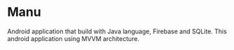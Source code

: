 # Manu
  Android application that build with Java language, Firebase and SQLite.
  This android application using MVVM architecture.
